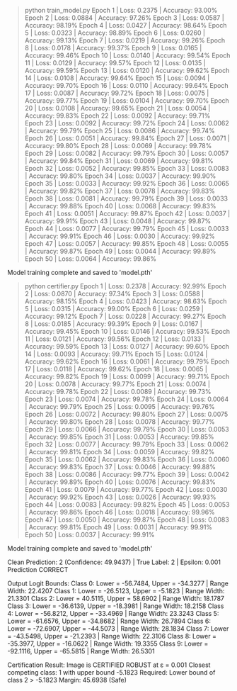 
>python train_model.py
Epoch  1 | Loss: 0.2375 | Accuracy: 93.00%
Epoch  2 | Loss: 0.0884 | Accuracy: 97.26%
Epoch  3 | Loss: 0.0587 | Accuracy: 98.19%
Epoch  4 | Loss: 0.0427 | Accuracy: 98.64%
Epoch  5 | Loss: 0.0323 | Accuracy: 98.89%
Epoch  6 | Loss: 0.0260 | Accuracy: 99.13%
Epoch  7 | Loss: 0.0219 | Accuracy: 99.26%
Epoch  8 | Loss: 0.0178 | Accuracy: 99.37%
Epoch  9 | Loss: 0.0165 | Accuracy: 99.46%
Epoch 10 | Loss: 0.0140 | Accuracy: 99.54%
Epoch 11 | Loss: 0.0129 | Accuracy: 99.57%
Epoch 12 | Loss: 0.0135 | Accuracy: 99.59%
Epoch 13 | Loss: 0.0120 | Accuracy: 99.62%
Epoch 14 | Loss: 0.0108 | Accuracy: 99.64%
Epoch 15 | Loss: 0.0094 | Accuracy: 99.70%
Epoch 16 | Loss: 0.0110 | Accuracy: 99.64%
Epoch 17 | Loss: 0.0087 | Accuracy: 99.72%
Epoch 18 | Loss: 0.0075 | Accuracy: 99.77%
Epoch 19 | Loss: 0.0104 | Accuracy: 99.70%
Epoch 20 | Loss: 0.0108 | Accuracy: 99.65%
Epoch 21 | Loss: 0.0054 | Accuracy: 99.83%
Epoch 22 | Loss: 0.0092 | Accuracy: 99.71%
Epoch 23 | Loss: 0.0092 | Accuracy: 99.72%
Epoch 24 | Loss: 0.0062 | Accuracy: 99.79%
Epoch 25 | Loss: 0.0086 | Accuracy: 99.74%
Epoch 26 | Loss: 0.0051 | Accuracy: 99.84%
Epoch 27 | Loss: 0.0071 | Accuracy: 99.80%
Epoch 28 | Loss: 0.0069 | Accuracy: 99.78%
Epoch 29 | Loss: 0.0082 | Accuracy: 99.79%
Epoch 30 | Loss: 0.0057 | Accuracy: 99.84%
Epoch 31 | Loss: 0.0069 | Accuracy: 99.81%
Epoch 32 | Loss: 0.0052 | Accuracy: 99.85%
Epoch 33 | Loss: 0.0083 | Accuracy: 99.80%
Epoch 34 | Loss: 0.0037 | Accuracy: 99.90%
Epoch 35 | Loss: 0.0033 | Accuracy: 99.92%
Epoch 36 | Loss: 0.0065 | Accuracy: 99.82%
Epoch 37 | Loss: 0.0078 | Accuracy: 99.83%
Epoch 38 | Loss: 0.0081 | Accuracy: 99.79%
Epoch 39 | Loss: 0.0033 | Accuracy: 99.88%
Epoch 40 | Loss: 0.0068 | Accuracy: 99.83%
Epoch 41 | Loss: 0.0051 | Accuracy: 99.87%
Epoch 42 | Loss: 0.0037 | Accuracy: 99.91%
Epoch 43 | Loss: 0.0048 | Accuracy: 99.87%
Epoch 44 | Loss: 0.0077 | Accuracy: 99.79%
Epoch 45 | Loss: 0.0033 | Accuracy: 99.91%
Epoch 46 | Loss: 0.0030 | Accuracy: 99.92%
Epoch 47 | Loss: 0.0057 | Accuracy: 99.85%
Epoch 48 | Loss: 0.0055 | Accuracy: 99.87%
Epoch 49 | Loss: 0.0044 | Accuracy: 99.89%
Epoch 50 | Loss: 0.0064 | Accuracy: 99.86%

Model training complete and saved to 'model.pth'

>python certifier.py
Epoch  1 | Loss: 0.2378 | Accuracy: 92.99%
Epoch  2 | Loss: 0.0870 | Accuracy: 97.34%
Epoch  3 | Loss: 0.0588 | Accuracy: 98.15%
Epoch  4 | Loss: 0.0423 | Accuracy: 98.63%
Epoch  5 | Loss: 0.0315 | Accuracy: 99.00%
Epoch  6 | Loss: 0.0259 | Accuracy: 99.12%
Epoch  7 | Loss: 0.0228 | Accuracy: 99.27%
Epoch  8 | Loss: 0.0185 | Accuracy: 99.39%
Epoch  9 | Loss: 0.0167 | Accuracy: 99.45%
Epoch 10 | Loss: 0.0146 | Accuracy: 99.53%
Epoch 11 | Loss: 0.0121 | Accuracy: 99.56%
Epoch 12 | Loss: 0.0133 | Accuracy: 99.59%
Epoch 13 | Loss: 0.0127 | Accuracy: 99.60%
Epoch 14 | Loss: 0.0093 | Accuracy: 99.71%
Epoch 15 | Loss: 0.0124 | Accuracy: 99.62%
Epoch 16 | Loss: 0.0061 | Accuracy: 99.79%
Epoch 17 | Loss: 0.0118 | Accuracy: 99.62%
Epoch 18 | Loss: 0.0065 | Accuracy: 99.82%
Epoch 19 | Loss: 0.0099 | Accuracy: 99.71%
Epoch 20 | Loss: 0.0078 | Accuracy: 99.77%
Epoch 21 | Loss: 0.0074 | Accuracy: 99.78%
Epoch 22 | Loss: 0.0089 | Accuracy: 99.73%
Epoch 23 | Loss: 0.0074 | Accuracy: 99.78%
Epoch 24 | Loss: 0.0064 | Accuracy: 99.79%
Epoch 25 | Loss: 0.0095 | Accuracy: 99.76%
Epoch 26 | Loss: 0.0072 | Accuracy: 99.80%
Epoch 27 | Loss: 0.0075 | Accuracy: 99.80%
Epoch 28 | Loss: 0.0078 | Accuracy: 99.77%
Epoch 29 | Loss: 0.0066 | Accuracy: 99.79%
Epoch 30 | Loss: 0.0053 | Accuracy: 99.85%
Epoch 31 | Loss: 0.0053 | Accuracy: 99.85%
Epoch 32 | Loss: 0.0077 | Accuracy: 99.79%
Epoch 33 | Loss: 0.0062 | Accuracy: 99.81%
Epoch 34 | Loss: 0.0059 | Accuracy: 99.82%
Epoch 35 | Loss: 0.0062 | Accuracy: 99.83%
Epoch 36 | Loss: 0.0060 | Accuracy: 99.83%
Epoch 37 | Loss: 0.0046 | Accuracy: 99.88%
Epoch 38 | Loss: 0.0086 | Accuracy: 99.77%
Epoch 39 | Loss: 0.0042 | Accuracy: 99.89%
Epoch 40 | Loss: 0.0076 | Accuracy: 99.83%
Epoch 41 | Loss: 0.0079 | Accuracy: 99.77%
Epoch 42 | Loss: 0.0030 | Accuracy: 99.92%
Epoch 43 | Loss: 0.0026 | Accuracy: 99.93%
Epoch 44 | Loss: 0.0083 | Accuracy: 99.82%
Epoch 45 | Loss: 0.0053 | Accuracy: 99.86%
Epoch 46 | Loss: 0.0018 | Accuracy: 99.96%
Epoch 47 | Loss: 0.0050 | Accuracy: 99.87%
Epoch 48 | Loss: 0.0083 | Accuracy: 99.81%
Epoch 49 | Loss: 0.0031 | Accuracy: 99.91%
Epoch 50 | Loss: 0.0037 | Accuracy: 99.91%

 Model training complete and saved to 'model.pth'

Clean Prediction: 2 (Confidence: 49.9437) | True Label: 2 | Epsilon: 0.001
Prediction CORRECT

 Output Logit Bounds:
Class 0: Lower = -56.7484, Upper = -34.3277 | Range Width: 22.4207
Class 1: Lower = -26.5123, Upper = -5.1823 | Range Width: 21.3301
Class 2: Lower = 40.5115, Upper = 58.6902 | Range Width: 18.1787
Class 3: Lower = -36.6139, Upper = -18.3981 | Range Width: 18.2158
Class 4: Lower = -56.8212, Upper = -33.4969 | Range Width: 23.3243
Class 5: Lower = -61.6576, Upper = -34.8682 | Range Width: 26.7894
Class 6: Lower = -72.6907, Upper = -44.5073 | Range Width: 28.1834
Class 7: Lower = -43.5498, Upper = -21.2393 | Range Width: 22.3106
Class 8: Lower = -35.3977, Upper = -16.0622 | Range Width: 19.3355
Class 9: Lower = -92.1116, Upper = -65.5815 | Range Width: 26.5301

Certification Result:
Image is CERTIFIED ROBUST at ε = 0.001
Closest competing class: 1 with upper bound -5.1823
Required: Lower bound of class 2 > -5.1823
Margin: 45.6938 (Safe)